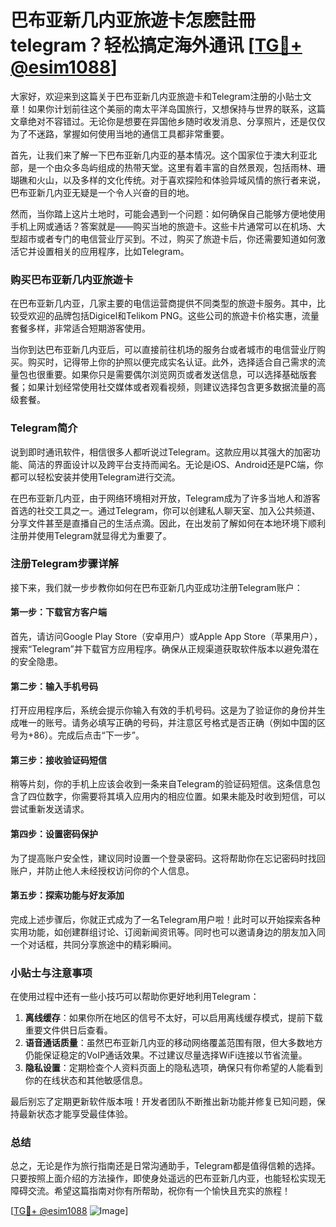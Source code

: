 # 巴布亚新几内亚旅遊卡怎麽註冊telegram？轻松搞定海外通讯 [[TG💪+ @esim1088](https://t.me/s/esim1088)]

大家好，欢迎来到这篇关于巴布亚新几内亚旅遊卡和Telegram注册的小贴士文章！如果你计划前往这个美丽的南太平洋岛国旅行，又想保持与世界的联系，这篇文章绝对不容错过。无论你是想要在异国他乡随时收发消息、分享照片，还是仅仅为了不迷路，掌握如何使用当地的通信工具都非常重要。

首先，让我们来了解一下巴布亚新几内亚的基本情况。这个国家位于澳大利亚北部，是一个由众多岛屿组成的热带天堂。这里有着丰富的自然景观，包括雨林、珊瑚礁和火山，以及多样的文化传统。对于喜欢探险和体验异域风情的旅行者来说，巴布亚新几内亚无疑是一个令人兴奋的目的地。

然而，当你踏上这片土地时，可能会遇到一个问题：如何确保自己能够方便地使用手机上网或通话？答案就是——购买当地的旅遊卡。这些卡片通常可以在机场、大型超市或者专门的电信营业厅买到。不过，购买了旅遊卡后，你还需要知道如何激活它并设置相关的应用程序，比如Telegram。

### 购买巴布亚新几内亚旅遊卡

在巴布亚新几内亚，几家主要的电信运营商提供不同类型的旅遊卡服务。其中，比较受欢迎的品牌包括Digicel和Telikom PNG。这些公司的旅遊卡价格实惠，流量套餐多样，非常适合短期游客使用。

当你到达巴布亚新几内亚后，可以直接前往机场的服务台或者城市的电信营业厅购买。购买时，记得带上你的护照以便完成实名认证。此外，选择适合自己需求的流量包也很重要。如果你只是需要偶尔浏览网页或者发送信息，可以选择基础版套餐；如果计划经常使用社交媒体或者观看视频，则建议选择包含更多数据流量的高级套餐。

### Telegram简介

说到即时通讯软件，相信很多人都听说过Telegram。这款应用以其强大的加密功能、简洁的界面设计以及跨平台支持而闻名。无论是iOS、Android还是PC端，你都可以轻松安装并使用Telegram进行交流。

在巴布亚新几内亚，由于网络环境相对开放，Telegram成为了许多当地人和游客首选的社交工具之一。通过Telegram，你可以创建私人聊天室、加入公共频道、分享文件甚至是直播自己的生活点滴。因此，在出发前了解如何在本地环境下顺利注册并使用Telegram就显得尤为重要了。

### 注册Telegram步骤详解

接下来，我们就一步步教你如何在巴布亚新几内亚成功注册Telegram账户：

#### 第一步：下载官方客户端
首先，请访问Google Play Store（安卓用户）或Apple App Store（苹果用户），搜索“Telegram”并下载官方应用程序。确保从正规渠道获取软件版本以避免潜在的安全隐患。

#### 第二步：输入手机号码
打开应用程序后，系统会提示你输入有效的手机号码。这是为了验证你的身份并生成唯一的账号。请务必填写正确的号码，并注意区号格式是否正确（例如中国的区号为+86）。完成后点击“下一步”。

#### 第三步：接收验证码短信
稍等片刻，你的手机上应该会收到一条来自Telegram的验证码短信。这条信息包含了四位数字，你需要将其填入应用内的相应位置。如果未能及时收到短信，可以尝试重新发送请求。

#### 第四步：设置密码保护
为了提高账户安全性，建议同时设置一个登录密码。这将帮助你在忘记密码时找回账户，并防止他人未经授权访问你的个人信息。

#### 第五步：探索功能与好友添加
完成上述步骤后，你就正式成为了一名Telegram用户啦！此时可以开始探索各种实用功能，如创建群组讨论、订阅新闻资讯等。同时也可以邀请身边的朋友加入同一个对话框，共同分享旅途中的精彩瞬间。

### 小贴士与注意事项

在使用过程中还有一些小技巧可以帮助你更好地利用Telegram：
1. **离线缓存**：如果你所在地区的信号不太好，可以启用离线缓存模式，提前下载重要文件供日后查看。
2. **语音通话质量**：虽然巴布亚新几内亚的移动网络覆盖范围有限，但大多数地方仍能保证稳定的VoIP通话效果。不过建议尽量选择WiFi连接以节省流量。
3. **隐私设置**：定期检查个人资料页面上的隐私选项，确保只有你希望的人能看到你的在线状态和其他敏感信息。

最后别忘了定期更新软件版本哦！开发者团队不断推出新功能并修复已知问题，保持最新状态才能享受最佳体验。

### 总结

总之，无论是作为旅行指南还是日常沟通助手，Telegram都是值得信赖的选择。只要按照上面介绍的方法操作，即使身处遥远的巴布亚新几内亚，也能轻松实现无障碍交流。希望这篇指南对你有所帮助，祝你有一个愉快且充实的旅程！

[[TG💪+ @esim1088](https://t.me/s/esim1088) ![Image](https://i.postimg.cc/4NQfJmqS/Snipaste-2025-05-13-00-14-12.png)]